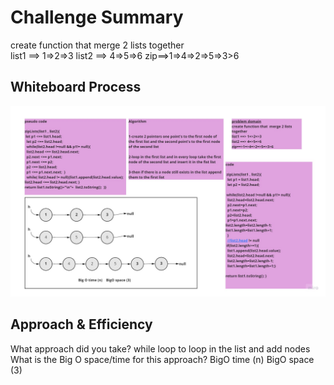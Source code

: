 # Challenge Summary
<!-- Description of the challenge -->
create function that  merge 2 lists together  
list1 ==> 1=>2=>3
list2 ==> 4=>5=>6
zip==>1=>4=>2=>5=>3>6
## Whiteboard Process
<!-- Embedded whiteboard image -->
![alt text](zip.jpg)
## Approach & Efficiency
What approach did you take? while loop to loop in the list and add nodes 
 What is the Big O space/time for this approach?  BigO time (n)   BigO space (3)
